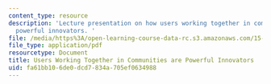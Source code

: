 ```yaml
---
content_type: resource
description: 'Lecture presentation on how users working together in communities are
  powerful innovators. '
file: /media/https%3A/open-learning-course-data-rc.s3.amazonaws.com/15-356-how-to-develop-breakthrough-products-and-services-spring-2012/fa61bb106de0dcd7834a705ef0634988_MIT15_356S12_lec03.pdf
file_type: application/pdf
resourcetype: Document
title: Users Working Together in Communities are Powerful Innovators
uid: fa61bb10-6de0-dcd7-834a-705ef0634988
---
```


